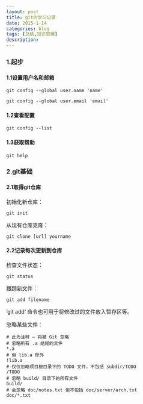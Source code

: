 ```yaml
---
layout: post
title: git的学习记录
date: 2015-1-14
categories: blog
tags: [总结,知识管理]
description: 
---
```


### 1.起步

#### 1.1设置用户名和邮箱

    git config --global user.name 'name'

    git config --global user.email 'email'

#### 1.2查看配置

    git config --list

#### 1.3获取帮助

    git help


### 2.git基础

#### 2.1取得git仓库

初始化新仓库：

    git init


从现有仓库克隆：

	git clone [url] yourname


#### 2.2记录每次更新到仓库

检查文件状态：
	
	git status

跟踪新文件：
	
	git add filename

’git add‘ 命令也可用于将修改过的文件放入暂存区等。

忽略某些文件：

	# 此为注释 – 将被 Git 忽略
    # 忽略所有 .a 结尾的文件
    *.a
    # 但 lib.a 除外
    !lib.a
    # 仅仅忽略项目根目录下的 TODO 文件，不包括 subdir/TODO
    /TODO
    # 忽略 build/ 目录下的所有文件
    build/
    # 会忽略 doc/notes.txt 但不包括 doc/server/arch.txt
    doc/*.txt
